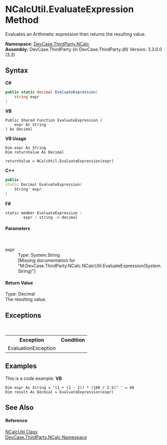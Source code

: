 # NCalcUtil.EvaluateExpression Method 
 

Evaluates an Arithmetic expression then returns the resulting value.

**Namespace:**&nbsp;<a href="N_DevCase_ThirdParty_NCalc">DevCase.ThirdParty.NCalc</a><br />**Assembly:**&nbsp;DevCase.ThirdParty (in DevCase.ThirdParty.dll) Version: 3.3.0.0 (3.3)

## Syntax

**C#**<br />
``` C#
public static decimal EvaluateExpression(
	string expr
)
```

**VB**<br />
``` VB
Public Shared Function EvaluateExpression ( 
	expr As String
) As Decimal
```

**VB Usage**<br />
``` VB Usage
Dim expr As String
Dim returnValue As Decimal

returnValue = NCalcUtil.EvaluateExpression(expr)
```

**C++**<br />
``` C++
public:
static Decimal EvaluateExpression(
	String^ expr
)
```

**F#**<br />
``` F#
static member EvaluateExpression : 
        expr : string -> decimal 

```


#### Parameters
&nbsp;<dl><dt>expr</dt><dd>Type: System.String<br />\[Missing <param name="expr"/> documentation for "M:DevCase.ThirdParty.NCalc.NCalcUtil.EvaluateExpression(System.String)"\]</dd></dl>

#### Return Value
Type: Decimal<br />The resulting value.

## Exceptions
&nbsp;<table><tr><th>Exception</th><th>Condition</th></tr><tr><td>EvaluationException</td><td /></tr></table>

## Examples
This is a code example. 
**VB**<br />
``` VB
Dim expr As String = "(1 + (2 - 2)) * (100 / 2.5)" ' = 40
Dim result As Decmial = EvaluateExpression(expr)
```


## See Also


#### Reference
<a href="T_DevCase_ThirdParty_NCalc_NCalcUtil">NCalcUtil Class</a><br /><a href="N_DevCase_ThirdParty_NCalc">DevCase.ThirdParty.NCalc Namespace</a><br />